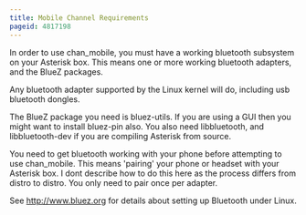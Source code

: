 ```yaml
---
title: Mobile Channel Requirements
pageid: 4817198
---
```


In order to use chan_mobile, you must have a working bluetooth subsystem on your Asterisk box. This means one or more working bluetooth adapters, and the BlueZ packages. 

Any bluetooth adapter supported by the Linux kernel will do, including usb bluetooth dongles. 

The BlueZ package you need is bluez-utils. If you are using a GUI then you might want to install bluez-pin also. You also need libbluetooth, and libbluetooth-dev if you are compiling Asterisk from source. 

You need to get bluetooth working with your phone before attempting to use chan_mobile. This means 'pairing' your phone or headset with your Asterisk box. I dont describe how to do this here as the process differs from distro to distro. You only need to pair once per adapter. 

See <http://www.bluez.org> for details about setting up Bluetooth under Linux.
